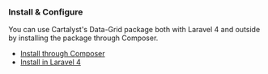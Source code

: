 ### Install & Configure

You can use Cartalyst's Data-Grid package both with Laravel 4 and outside by installing the package through Composer.

- [Install through Composer](/data-grid/installation/composer)
- [Install in Laravel 4](/data-grid/installation/laravel-4)